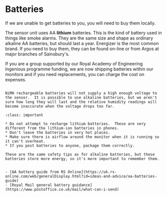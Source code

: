 # Batteries

If we are unable to get batteries to you, you will need to buy them locally.

The sensor unit uses AA **lithium** batteries.  This is the kind of battery used in things like smoke alarms. They are the same size and shape as ordinary alkaline AA batteries, but should last a year.  Energizer is the most common brand. If you need to buy them, they can be found on-line or from Argos at major branches of Sainsbury's.

If you are a group supported by our Royal Academy of Engineering Ingenious programme funding, we are now shipping batteries within our monitors and if you need replacements, you can charge the cost on expenses.

```{admonition} Important

NiMH rechargeable batteries will not supply a high enough voltage to the sensor.  It is possible to use alkaline batteries, but we aren't sure how long they will last and the relative humidity readings will become inaccurate when the voltage drops too far. 

```

```{admonition} Safety
:class: important

* Do not attempt to recharge lithium batteries.  These are very different from the lithium-ion batteries in phones.  
* Don't leave the batteries in very hot places.
* Make sure there is airflow around the monitor when it is running so it can't overheat. 
* If you post batteries to anyone, package them correctly.

These are the same safety tips as for alkaline batteries, but these batteries store more energy, so it's more important to remember them.


- [AA battery guide from RS Online](https://uk.rs-online.com/web/generalDisplay.html?id=ideas-and-advice/aa-batteries-guide)
- [Royal Mail general battery guidance](https://www.postoffice.co.uk/mail/what-can-i-send)

```
